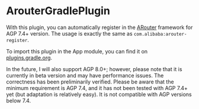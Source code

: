 # ArouterGradlePlugin

With this plugin, you can automatically register in the [ARouter](https://github.com/alibaba/ARouter) framework for AGP 7.4+ version. The usage is exactly the same as `com.alibaba:arouter-register`.

To import this plugin in the App module, you can find it on [plugins.gradle.org](https://plugins.gradle.org/u/zjc).

In the future, I will also support AGP 8.0+; however, please note that it is currently in beta version and may have performance issues. The correctness has been preliminarily verified. Please be aware that the minimum requirement is AGP 7.4, and it has not been tested with AGP 7.4+ yet (but adaptation is relatively easy). It is not compatible with AGP versions below 7.4.
